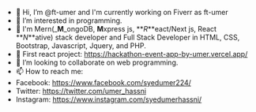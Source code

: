 - 👋 Hi, I’m @ft-umer and I'm currently working on Fiverr as ft-umer
- 👀 I’m interested in programming.
- 🌱 I'm Mern(_**M**_ongoDB, **M**xpress js, **_R_**eact/Next js, React **_N_**ative) stack developer and Full Stack Developer in HTML, CSS, Bootstrap, Javascript, Jquery, and PHP.
- 🌱 First react project: https://hackathon-event-app-by-umer.vercel.app/
- 💞️ I’m looking to collaborate on web programming.
- 📫 How to reach me:
- Facebook: https://www.facebook.com/syedumer224/
- Twitter: https://twitter.com/umer_hassni
- Instagram: https://www.instagram.com/syedumerhassni/

<!---
ft-umer/ft-umer is a ✨ special ✨ repository because its `README.md` (this file) appears on your GitHub profile.
You can click the Preview link to take a look at your changes.
--->
